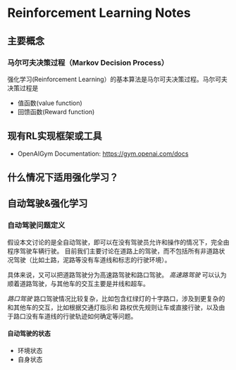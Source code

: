 # Reinforcement Learning Notes

## 主要概念

### 马尔可夫决策过程（Markov Decision Process）
强化学习(Reinforcement Learning）的基本算法是马尔可夫决策过程。马尔可夫决策过程是

* 值函数(value function)
* 回馈函数(Reward function)

## 现有RL实现框架或工具

* OpenAIGym
Documentation: https://gym.openai.com/docs




## 什么情况下适用强化学习？

## 自动驾驶&强化学习

### 自动驾驶问题定义

假设本文讨论的是全自动驾驶，即可以在没有驾驶员允许和操作的情况下，完全由程序驾驶车辆行驶。
目前我们主要讨论在道路上的驾驶，而不包括所有非道路状况驾驶（比如土路，泥路等没有车道线和标志的行驶环境）。

具体来说，又可以把道路驾驶分为高速路驾驶和路口驾驶。
*高速路驾驶*
可以认为顺着道路驾驶，与其他车的交互主要是并线和超车。

*路口驾驶*
路口驾驶情况比较复杂，比如包含红绿灯的十字路口，涉及到更复杂的和其他车的交互，比如根据交通灯指示和
路权优先规则让车或直接行驶，以及由于路口没有车道线的行驶轨迹如何确定等问题。



#### 自动驾驶的状态

* 环境状态
* 自身状态
